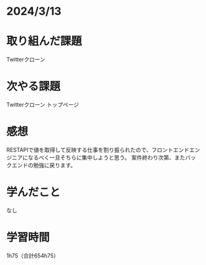# 2024/3/13
# 取り組んだ課題
Twitterクローン

# 次やる課題
Twitterクローン トップページ

# 感想
RESTAPIで値を取得して反映する仕事を割り振られたので、フロントエンドエンジニアになるべく一旦そちらに集中しようと思う。
案件終わり次第、またバックエンドの勉強に戻ります。

# 学んだこと
なし

# 学習時間
1h75（合計654h75）

